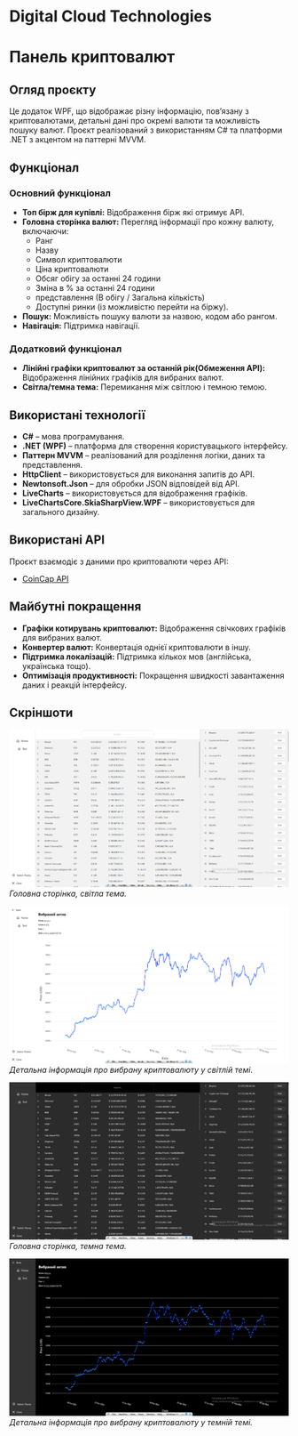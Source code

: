 # Digital Cloud Technologies

# Панель криптовалют

## Огляд проєкту

Це додаток WPF, що відображає різну інформацію, пов’язану з криптовалютами, детальні дані про окремі валюти та можливість пошуку валют. Проєкт реалізований з використанням C# та платформи .NET з акцентом на паттерні MVVM.

## Функціонал

### Основний функціонал
- **Топ бірж для купівлі:** Відображення бірж які отримує API.
- **Головна сторінка валют:** Перегляд інформації про кожну валюту, включаючи:
  - Ранг
  - Назву
  - Символ криптовалюти
  - Ціна криптовалюти
  - Обсяг обігу за останні 24 години
  - Зміна в % за останні 24 години
  - представлення (В обігу / Загальна кількість)
  - Доступні ринки (із можливістю перейти на біржу).
- **Пошук:** Можливість пошуку валюти за назвою, кодом або рангом.
- **Навігація:** Підтримка навігації.

### Додатковий функціонал
- **Лінійні графіки криптовалют за останній рік(Обмеження API):** Відображення лінійних графіків для вибраних валют.
- **Світла/темна тема:** Перемикання між світлою і темною темою.


## Використані технології

- **C#** – мова програмування.
- **.NET (WPF)** – платформа для створення користувацького інтерфейсу.
- **Паттерн MVVM** – реалізований для розділення логіки, даних та представлення.
- **HttpClient** – використовується для виконання запитів до API.
- **Newtonsoft.Json** – для обробки JSON відповідей від API.
- **LiveCharts** – використовується для відображення графіків.
- **LiveChartsCore.SkiaSharpView.WPF** – використовується для загального дизайну.

## Використані API

Проєкт взаємодіє з даними про криптовалюти через API:

- [CoinCap API](https://docs.coincap.io/)


## Майбутні покращення
- **Графіки котирувань криптовалют:** Відображення свічкових графіків для вибраних валют.
- **Конвертер валют:** Конвертація однієї криптовалюти в іншу.
- **Підтримка локалізацій:** Підтримка кількох мов (англійська, українська тощо).
- **Оптимізація продуктивності:** Покращення швидкості завантаження даних і реакцій інтерфейсу.

## Скріншоти

![Головна сторінка](screenshots/main-page.png)
*Головна сторінка, світла тема.*

![Сторінка деталей валюти](screenshots/currency-detail.png)
*Детальна інформація про вибрану криптовалюту у світлій темі.*

![Головна сторінка](screenshots/main-page-dark.png)
*Головна сторінка, темна тема.*

![Сторінка деталей валюти](screenshots/currency-detail-dark.png)
*Детальна інформація про вибрану криптовалюту у темній темі.*


